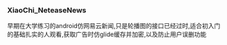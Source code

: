 ### XiaoChi_NeteaseNews
早期在大学练习的android仿网易云新闻,只是轮播图的接口已经过时,适合初入门的基础扎实的人观看,获取广告时仿glide缓存并加密,以及防止用户误删功能
